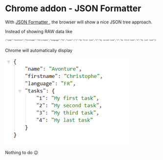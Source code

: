 # Chrome addon - JSON Formatter

With [JSON Formatter
](https://chrome.google.com/webstore/detail/json-formatter/bcjindcccaagfpapjjmafapmmgkkhgoa), the browser will show a nice JSON tree approach.

Instead of showing RAW data like

![RAW](./images/json_formatter_raw.png)

Chrome will automatically display

![json_formatter](./images/json_formatter.png)

Nothing to do :wink:
